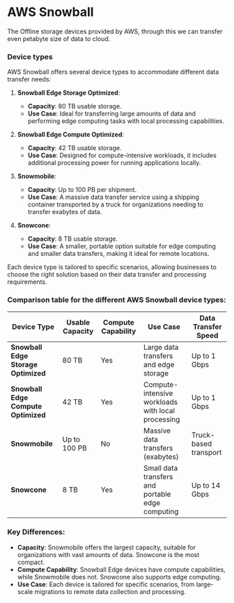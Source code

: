 ﻿# AWS Snowball

The Offline storage devices provided by AWS, through this we can transfer even petabyte size of data to cloud.

### Device types

AWS Snowball offers several device types to accommodate different data transfer needs:

1. **Snowball Edge Storage Optimized**:
   - **Capacity**: 80 TB usable storage.
   - **Use Case**: Ideal for transferring large amounts of data and performing edge computing tasks with local processing capabilities.

2. **Snowball Edge Compute Optimized**:
   - **Capacity**: 42 TB usable storage.
   - **Use Case**: Designed for compute-intensive workloads, it includes additional processing power for running applications locally.

3. **Snowmobile**:
   - **Capacity**: Up to 100 PB per shipment.
   - **Use Case**: A massive data transfer service using a shipping container transported by a truck for organizations needing to transfer exabytes of data.

4. **Snowcone**:
   - **Capacity**: 8 TB usable storage.
   - **Use Case**: A smaller, portable option suitable for edge computing and smaller data transfers, making it ideal for remote locations.

Each device type is tailored to specific scenarios, allowing businesses to choose the right solution based on their data transfer and processing requirements.

### Comparison table for the different AWS Snowball device types:

| **Device Type**               | **Usable Capacity** | **Compute Capability** | **Use Case**                                      | **Data Transfer Speed**    |
|-------------------------------|---------------------|------------------------|---------------------------------------------------|-----------------------------|
| **Snowball Edge Storage Optimized** | 80 TB               | Yes                    | Large data transfers and edge storage              | Up to 1 Gbps                |
| **Snowball Edge Compute Optimized** | 42 TB               | Yes                    | Compute-intensive workloads with local processing   | Up to 1 Gbps                |
| **Snowmobile**                | Up to 100 PB        | No                     | Massive data transfers (exabytes)                  | Truck-based transport        |
| **Snowcone**                  | 8 TB                | Yes                    | Small data transfers and portable edge computing    | Up to 14 Gbps               |

### Key Differences:

- **Capacity**: Snowmobile offers the largest capacity, suitable for organizations with vast amounts of data. Snowcone is the most compact.
- **Compute Capability**: Snowball Edge devices have compute capabilities, while Snowmobile does not. Snowcone also supports edge computing.
- **Use Case**: Each device is tailored for specific scenarios, from large-scale migrations to remote data collection and processing. 

